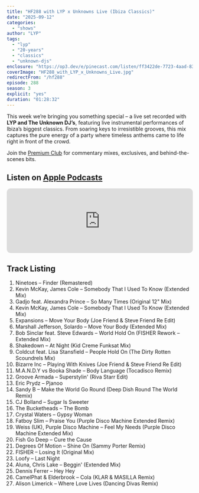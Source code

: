 ```yaml
---
title: "HF288 with LYP x Unknowns Live (Ibiza Classics)"
date: "2025-09-12"
categories:
  - "shows"
author: "LYP"
tags:
  - "lyp"
  - "20-years"
  - "classics"
  - "unknown-djs"
enclosure: "https://op3.dev/e/pinecast.com/listen/ff3422de-7723-4aad-836f-c2611f569a45.mp3?source=rss&ext=asset.mp3 85018621 audio/mpeg"
coverImage: "HF288_with_LYP_x_Unknowns_Live.jpg"
redirectFrom: "/hf288"
episode: 288
season: 3
explicit: "yes"
duration: "01:28:32"
---
```


This week we’re bringing you something special – a live set recorded with **LYP and The Unknown DJ’s**, featuring live instrumental performances of Ibiza’s biggest classics. From soaring keys to irresistible grooves, this mix captures the pure energy of a party where timeless anthems came to life right in front of the crowd.  

Join the [Premium Club]((https://housefinesse.com/premium)) for commentary mixes, exclusives, and behind-the-scenes bits.

## Listen on [Apple Podcasts](https://podcasts.apple.com/gb/podcast/house-finesse/id355833875?i=1000726444548)

<iframe allow="autoplay *; encrypted-media *; fullscreen *; clipboard-write" frameborder="0" height="175" style="width:100%;max-width:660px;overflow:hidden;border-radius:10px;" sandbox="allow-forms allow-popups allow-same-origin allow-scripts allow-storage-access-by-user-activation allow-top-navigation-by-user-activation" src="https://embed.podcasts.apple.com/gb/podcast/hf288-lyp-x-unknowns-live-12-sep-2025/id355833875?i=1000726444548"></iframe>

## Track Listing

1. Ninetoes – Finder (Remastered)  
2. Kevin McKay, James Cole – Somebody That I Used To Know (Extended Mix)  
3. Gadjo feat. Alexandra Prince – So Many Times (Original 12" Mix)  
4. Kevin McKay, James Cole – Somebody That I Used To Know (Extended Mix)  
5. Expansions – Move Your Body (Joe Friend & Steve Friend Re Edit)  
6. Marshall Jefferson, Solardo – Move Your Body (Extended Mix)  
7. Bob Sinclar feat. Steve Edwards – World Hold On (FISHER Rework – Extended Mix)  
8. Shakedown – At Night (Kid Creme Funksat Mix)  
9. Coldcut feat. Lisa Stansfield – People Hold On (The Dirty Rotten Scoundrels Mix)  
10. Bizarre Inc – Playing With Knives (Joe Friend & Steve Friend Re Edit)  
11. M.A.N.D.Y vs Booka Shade – Body Language (Tocadisco Remix)  
12. Groove Armada – Superstylin' (Riva Starr Edit)  
13. Eric Prydz – Pjanoo  
14. Sandy B – Make the World Go Round (Deep Dish Round The World Remix)  
15. CJ Bolland – Sugar Is Sweeter  
16. The Bucketheads – The Bomb  
17. Crystal Waters – Gypsy Woman  
18. Fatboy Slim – Praise You (Purple Disco Machine Extended Remix)  
19. Weiss (UK), Purple Disco Machine – Feel My Needs (Purple Disco Machine Extended Mix)  
20. Fish Go Deep – Cure the Cause  
21. Degrees Of Motion – Shine On (Sammy Porter Remix)  
22. FISHER – Losing It (Original Mix)  
23. Loofy – Last Night  
24. Aluna, Chris Lake – Beggin' (Extended Mix)  
25. Dennis Ferrer – Hey Hey  
26. CamelPhat & Elderbrook – Cola (KLAR & MASILLA Remix)  
27. Alison Limerick – Where Love Lives (Dancing Divas Remix)  

